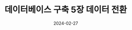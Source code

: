 ---
title: "데이터베이스 구축 5장 데이터 전환"
excerpt: "데이터 전환"

wirter: Myeongwoo Yoon
categories:
  - 정보처리기사
tags:
  - 정보처리기사

toc: true
toc_sticky: true
 
date: 2024-02-27
last_modified_at: 2024-02-27
---